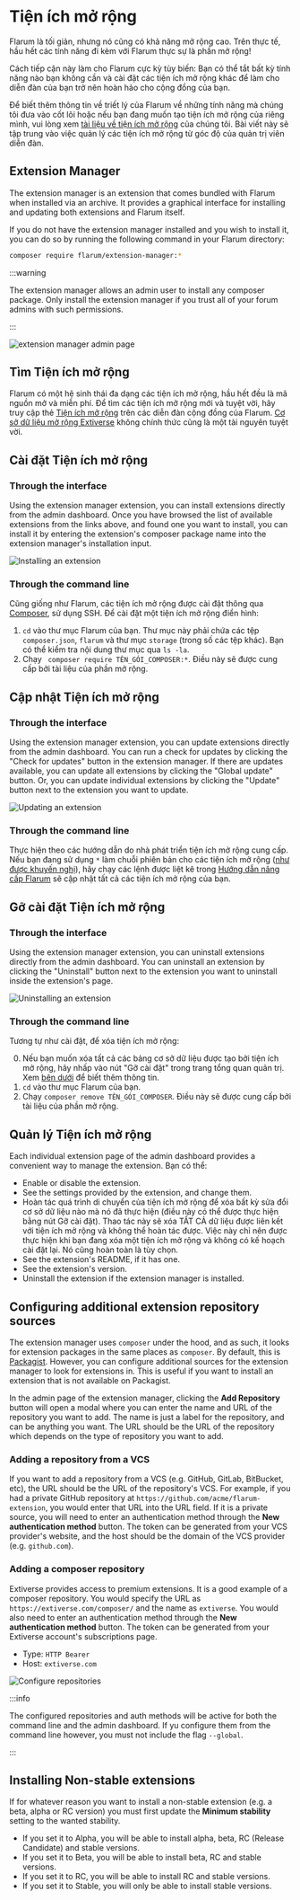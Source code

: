 # Tiện ích mở rộng

Flarum là tối giản, nhưng nó cũng có khả năng mở rộng cao. Trên thực tế, hầu hết các tính năng đi kèm với Flarum thực sự là phần mở rộng!

Cách tiếp cận này làm cho Flarum cực kỳ tùy biến: Bạn có thể tắt bất kỳ tính năng nào bạn không cần và cài đặt các tiện ích mở rộng khác để làm cho diễn đàn của bạn trở nên hoàn hảo cho cộng đồng của bạn.

Để biết thêm thông tin về triết lý của Flarum về những tính năng mà chúng tôi đưa vào cốt lõi hoặc nếu bạn đang muốn tạo tiện ích mở rộng của riêng mình, vui lòng xem [tài liệu về tiện ích mở rộng](extend/README.md) của chúng tôi. Bài viết này sẽ tập trung vào việc quản lý các tiện ích mở rộng từ góc độ của quản trị viên diễn đàn.

## Extension Manager

The extension manager is an extension that comes bundled with Flarum when installed via an archive. It provides a graphical interface for installing and updating both extensions and Flarum itself.

If you do not have the extension manager installed and you wish to install it, you can do so by running the following command in your Flarum directory:

```bash
composer require flarum/extension-manager:*
```

:::warning

The extension manager allows an admin user to install any composer package. Only install the extension manager if you trust all of your forum admins with such permissions.

:::

![extension manager admin page](https://github.com/flarum/docs/assets/20267363/d0e1f7a5-e194-4acd-af63-7b8ddd95c26b)


## Tìm Tiện ích mở rộng

Flarum có một hệ sinh thái đa dạng các tiện ích mở rộng, hầu hết đều là mã nguồn mở và miễn phí. Để tìm các tiện ích mở rộng mới và tuyệt vời, hãy truy cập thẻ [Tiện ích mở rộng](https://discuss.flarum.org/t/extensions) trên các diễn đàn cộng đồng của Flarum. [Cơ sở dữ liệu mở rộng Extiverse](https://extiverse.com/) không chính thức cũng là một tài nguyên tuyệt vời.

## Cài đặt Tiện ích mở rộng

### Through the interface

Using the extension manager extension, you can install extensions directly from the admin dashboard. Once you have browsed the list of available extensions from the links above, and found one you want to install, you can install it by entering the extension's composer package name into the extension manager's installation input.

![Installing an extension](/en/img/install-extension.png)

### Through the command line

Cũng giống như Flarum, các tiện ích mở rộng được cài đặt thông qua [Composer](https://getcomposer.org), sử dụng SSH. Để cài đặt một tiện ích mở rộng điển hình:

1. `cd` vào thư mục Flarum của bạn. Thư mục này phải chứa các tệp `composer.json`, `flarum` và thư mục ` storage ` (trong số các tệp khác). Bạn có thể kiểm tra nội dung thư mục qua `ls -la`.
2. Chạy ` composer require TÊN_GÓI_COMPOSER:*`. Điều này sẽ được cung cấp bởi tài liệu của phần mở rộng.

## Cập nhật Tiện ích mở rộng

### Through the interface

Using the extension manager extension, you can update extensions directly from the admin dashboard. You can run a check for updates by clicking the "Check for updates" button in the extension manager. If there are updates available, you can update all extensions by clicking the "Global update" button. Or, you can update individual extensions by clicking the "Update" button next to the extension you want to update.

![Updating an extension](/en/img/update-extension.png)

### Through the command line

Thực hiện theo các hướng dẫn do nhà phát triển tiện ích mở rộng cung cấp. Nếu bạn đang sử dụng `*` làm chuỗi phiên bản cho các tiện ích mở rộng ([như được khuyến nghị](composer.md)), hãy chạy các lệnh được liệt kê trong [Hướng dẫn nâng cấp Flarum](update.md) sẽ cập nhật tất cả các tiện ích mở rộng của bạn.

## Gỡ cài đặt Tiện ích mở rộng

### Through the interface

Using the extension manager extension, you can uninstall extensions directly from the admin dashboard. You can uninstall an extension by clicking the "Uninstall" button next to the extension you want to uninstall inside the extension's page.

![Uninstalling an extension](/en/img/uninstall-extension.png)

### Through the command line

Tương tự như cài đặt, để xóa tiện ích mở rộng:

0. Nếu bạn muốn xóa tất cả các bảng cơ sở dữ liệu được tạo bởi tiện ích mở rộng, hãy nhấp vào nút "Gỡ cài đặt" trong trang tổng quan quản trị. Xem [bên dưới](#managing-extensions) để biết thêm thông tin.
1. `cd` vào thư mục Flarum của bạn.
2. Chạy `composer remove TÊN_GÓI_COMPOSER`. Điều này sẽ được cung cấp bởi tài liệu của phần mở rộng.

## Quản lý Tiện ích mở rộng

Each individual extension page of the admin dashboard provides a convenient way to manage the extension. Bạn có thể:

- Enable or disable the extension.
- See the settings provided by the extension, and change them.
- Hoàn tác quá trình di chuyển của tiện ích mở rộng để xóa bất kỳ sửa đổi cơ sở dữ liệu nào mà nó đã thực hiện (điều này có thể được thực hiện bằng nút Gỡ cài đặt). Thao tác này sẽ xóa TẤT CẢ dữ liệu được liên kết với tiện ích mở rộng và không thể hoàn tác được. Việc này chỉ nên được thực hiện khi bạn đang xóa một tiện ích mở rộng và không có kế hoạch cài đặt lại. Nó cũng hoàn toàn là tùy chọn.
- See the extension's README, if it has one.
- See the extension's version.
- Uninstall the extension if the extension manager is installed.

## Configuring additional extension repository sources

The extension manager uses `composer` under the hood, and as such, it looks for extension packages in the same places as `composer`. By default, this is [Packagist](https://packagist.org/). However, you can configure additional sources for the extension manager to look for extensions in. This is useful if you want to install an extension that is not available on Packagist.

In the admin page of the extension manager, clicking the **Add Repository** button will open a modal where you can enter the name and URL of the repository you want to add. The name is just a label for the repository, and can be anything you want. The URL should be the URL of the repository which depends on the type of repository you want to add.

### Adding a repository from a VCS

If you want to add a repository from a VCS (e.g. GitHub, GitLab, BitBucket, etc), the URL should be the URL of the repository's VCS. For example, if you had a private GitHub repository at `https://github.com/acme/flarum-extension`, you would enter that URL into the URL field. If it is a private source, you will need to enter an authentication method through the **New authentication method** button. The token can be generated from your VCS provider's website, and the host should be the domain of the VCS provider (e.g. `github.com`).

### Adding a composer repository

Extiverse provides access to premium extensions. It is a good example of a composer repository. You would specify the URL as `https://extiverse.com/composer/` and the name as `extiverse`. You would also need to enter an authentication method through the **New authentication method** button. The token can be generated from your Extiverse account's subscriptions page.

* Type: `HTTP Bearer`
* Host: `extiverse.com`

![Configure repositories](/en/img/config-repositories.png)

:::info

The configured repositories and auth methods will be active for both the command line and the admin dashboard. If yu configure them from the command line however, you must not include the flag `--global`.

:::

## Installing Non-stable extensions

If for whatever reason you want to install a non-stable extension (e.g. a beta, alpha or RC version) you must first update the **Minimum stability** setting to the wanted stability.

* If you set it to Alpha, you will be able to install alpha, beta, RC (Release Candidate) and stable versions.
* If you set it to Beta, you will be able to install beta, RC and stable versions.
* If you set it to RC, you will be able to install RC and stable versions.
* If you set it to Stable, you will only be able to install stable versions.
